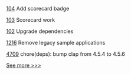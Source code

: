 
[104](https://github.com/hyperledger-labs/hyperledger-community-management-tools/pull/104) Add scorecard badge

[103](https://github.com/hyperledger-labs/hyperledger-community-management-tools/pull/103) Scorecard work

[102](https://github.com/hyperledger-labs/hyperledger-community-management-tools/pull/102) Upgrade dependencies

[1216](https://github.com/hyperledger/fabric-samples/pull/1216) Remove legacy sample applications

[4709](https://github.com/hyperledger/iroha/pull/4709) chore(deps): bump clap from 4.5.4 to 4.5.6


[See more >>>](https://start-here.hyperledger.org/pull-requests)
